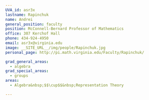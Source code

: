 ```yaml
---
UVA_id: asr3x
lastname: Rapinchuk
name: Andrei
general_position: faculty
position: McConnell-Bernard Professor of Mathematics
office: 307 Kerchof Hall
phone: 434-924-4950
email: asr3x@virginia.edu
image: __SITE_URL__/img/people/Rapinchuk.jpg
personal_page: http://pi.math.virginia.edu/Faculty/Rapinchuk/

grad_general_areas:
  - algebra
grad_special_areas:
  - groups
areas:
  - Algebra&nbsp;$$\cup$$&nbsp;Representation Theory

---
```

